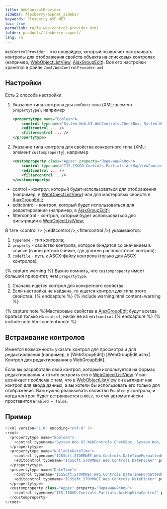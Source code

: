 ```yaml
---
title: WebControlProvider
sidebar: flexberry-aspnet_sidebar
keywords: Flexberry ASP-NET
toc: true
permalink: ru/fa_web-control-provider.html
folder: products/flexberry-aspnet/
lang: ru
---
```

`WebControlProvider` - это провайдер, который позволяет настраивать контролы для отображения свойств объекта на списковых контролах (например,
[WebObjectListView](fa_web-object-list-view.html), [AjaxGroupEdit](fa_ajax-group-edit.html)). Все его настройки хранятся в файле `/xml/WebControlProvider.xml`

## Настройки

Есть 2 способа настройки:

1. Указание типа контрола для любого типа (XML-элемент `propertytype`), например

    ```xml
    <propertytype name="Boolean">
        <control typename="System.Web.UI.WebControls.CheckBox, System.Web, Version=2.0.0.0, Culture=neutral, PublicKeyToken=b03f5f7f11d50a3a" property="Checked" codefile="" />
        <editcontrol ... />
        <filtercontrol ... />
    </propertytype>
    ```

2. Указание типа контрола для свойства конкретного типа (XML-элемент `customproperty`), например

    ```xml
    <customproperty class="Адрес" property="ПервичныйКлюч">
        <control typename="IIS.ISOGD.Controls.Partials.ArcMapViewControl" property="PrimaryKey" codefile="~/Controls/Partials/ArcMapViewControl.ascx" />
        <editcontrol ... />
        <filtercontrol .. />
    </customproperty>
    ```

* control - контрол, который будет использоваться для отображения (например, в [WebObjectListView](fa_web-object-list-view.html)) или для мастеровых свойств в
  [AjaxGroupEdit](fa_ajax-group-edit.html);
* editcontrol - контрол, который будет использоваться для редактирования (например, в [AjaxGroupEdit](fa_ajax-group-edit.html));
* filtercontrol - контрол, который будет использоваться для фильтрации в [WebObjectListView](fa_web-object-list-view.html);

В тэге &lt;control /&gt; (&lt;editcontrol /&gt;,&lt;filtercontrol /&gt;) указываются:

1. `typename` - тип контрола;
2. `property` - свойство контрола, которое биндится со значением в списке (в конкретной ячейке, где должен располагаться контрол);
3. `codefile` - путь к ASCX-файлу контрола (только для ASCX контролов);

{% capture warning %}
Важно помнить, что `customproperty` имеет больший приоритет, чем `propertytype`.

1. Сначала ищется контрол для конкретного свойства.
2. Если настройка не найдена, то ищется контрол для типа этого свойства.
{% endcapture %}
{% include warning.html content=warning %}

{% capture note %}Мастеровые свойства в [AjaxGroupEdit](fa_ajax-group-edit.html) будут всегда браться только из `control`, никак не из `editcontrol`.{% endcapture %}
{% include note.html content=note %}

## Встраивание контролов

Имеется возможность указать контрол для просмотра и для редактирования (например, в [WebGroupEdit]) [WebGroupEdit.ashx|Контрол для редактирования в WebGroupEdit].

Если вы разработали свой контрол, который используется на формах редактирования и хотите встроить его в [WebObjectListView](fa_web-object-list-view.html).
У вас возникает проблема с тем, что в [WebObjectListView](fa_web-object-list-view.html) он выглядит как контрол для ввода данных, а вы хотели бы использовать
его только для отображения. Вам нужно реализовать свойство `Enabled` у контрола, и когда контрол будет встраивается в `WOLV`, то ему автоматически проставится
`Enabled = false`.

## Пример

```cs
<?xml version="1.0" encoding="utf-8" ?>
<root>
  <propertytype name="Boolean">
    <control typename="System.Web.UI.WebControls.CheckBox, System.Web, Version=2.0.0.0, Culture=neutral, PublicKeyToken=b03f5f7f11d50a3a" property="Checked" codefile=""/>
  </propertytype>
  <propertytype name="NullableDateTime">
    <control typename="ICSSoft.STORMNET.Web.Controls.DateTimeFormattedControl" property="Text" codefile="DateTimeFormattedControl.ascx"/>
    <editcontrol typename="ICSSoft.STORMNET.Web.Controls.DatePicker" property="Text" codefile="DatePicker.ascx"/>
  </propertytype>
  <propertytype name="DateTime">
    <control typename="ICSSoft.STORMNET.Web.Controls.DateTimeFormattedControl" property="Text" codefile="DateTimeFormattedControl.ascx"/>
    <editcontrol typename="ICSSoft.STORMNET.Web.Controls.DatePicker" property="Text" codefile="DatePicker.ascx"/>
  </propertytype>
  <customproperty class="Адрес" property="ПервичныйКлюч">
    <control typename="IIS.ISOGD.Controls.Partials.ArcMapViewControl" property="PrimaryKey" codefile="~/Controls/Partials/ArcMapViewControl.ascx" /> 
  </customproperty>
</root>
```


